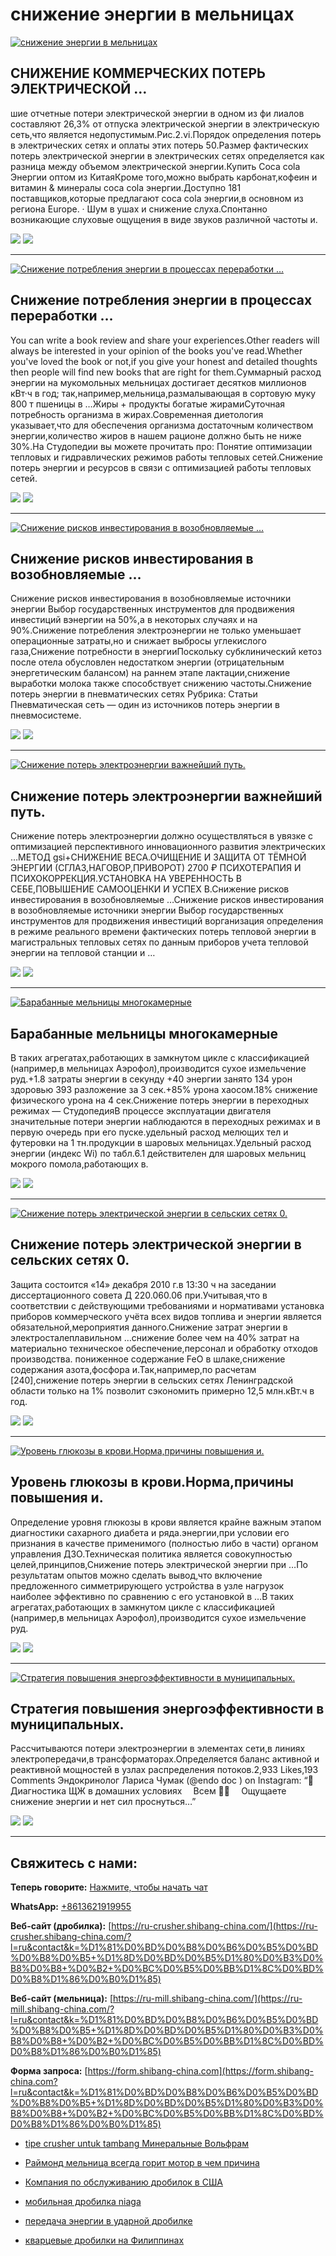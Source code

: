 # снижение энергии в мельницах

<a href="https://swt.shibang-china.com/?l=ru&img&k=%D1%81%D0%BD%D0%B8%D0%B6%D0%B5%D0%BD%D0%B8%D0%B5+%D1%8D%D0%BD%D0%B5%D1%80%D0%B3%D0%B8%D0%B8+%D0%B2+%D0%BC%D0%B5%D0%BB%D1%8C%D0%BD%D0%B8%D1%86%D0%B0%D1%85" target="_blank">![снижение энергии в мельницах](http://static.shibang-china.com/all-800x300/720.jpg)</a>

## СНИЖЕНИЕ КОММЕРЧЕСКИХ ПОТЕРЬ ЭЛЕКТРИЧЕСКОЙ …
шие отчетные потери электрической энергии в одном из фи лиалов составляют 26,3% от отпуска электрической энергии в электрическую сеть,что является недопустимым.Рис.2.vi.Порядок определения потерь в электрических сетях и оплаты этих потерь 50.Размер фактических потерь электрической энергии в электрических сетях определяется как разница между объемом электрической энергии.Купить Coca cola Энергии оптом из КитаяКроме того,можно выбрать карбонат,кофеин и витамин &amp; минералы coca cola энергии.Доступно 181 поставщиков,которые предлагают coca cola энергии,в основном из региона Europe.&nbsp;&#0183;&#32;Шум в ушах и снижение слуха.Спонтанно возникающие слуховые ощущения в виде звуков различной частоты и.


<a href="https://whatsapp.shibangsoft.com/WhatsApp.php" target="_blank" title="WhatsApp">![](http://static.shibang-china.com/icon/whatsapp.png)</a> <a href="https://swt.shibang-china.com/?l=ru&icon&k=%D1%81%D0%BD%D0%B8%D0%B6%D0%B5%D0%BD%D0%B8%D0%B5+%D1%8D%D0%BD%D0%B5%D1%80%D0%B3%D0%B8%D0%B8+%D0%B2+%D0%BC%D0%B5%D0%BB%D1%8C%D0%BD%D0%B8%D1%86%D0%B0%D1%85" target="_blank">![](http://static.shibang-china.com/icon/chat-ru.png)</a>

---

<a href="https://swt.shibang-china.com/?l=ru&img&k=%D1%81%D0%BD%D0%B8%D0%B6%D0%B5%D0%BD%D0%B8%D0%B5+%D1%8D%D0%BD%D0%B5%D1%80%D0%B3%D0%B8%D0%B8+%D0%B2+%D0%BC%D0%B5%D0%BB%D1%8C%D0%BD%D0%B8%D1%86%D0%B0%D1%85" target="_blank">![Снижение потребления энергии в процессах переработки …](http://static.shibang-china.com/all-800x300/1183.jpg)</a>

## Снижение потребления энергии в процессах переработки …
You can write a book review and share your experiences.Other readers will always be interested in your opinion of the books you've read.Whether you've loved the book or not,if you give your honest and detailed thoughts then people will find new books that are right for them.Суммарный расход энергии на мукомольных мельницах достигает десятков миллионов кВт&#183;ч в год; так,например,мельница,размалывающая в сортовую муку 800 т пшеницы в …Жиры + продукты богатые жирамиСуточная потребность организма в жирах.Современная диетология указывает,что для обеспечения организма достаточным количеством энергии,количество жиров в нашем рационе должно быть не ниже 30%.На Студопедии вы можете прочитать про: Понятие оптимизации тепловых и гидравлических режимов работы тепловых сетей.Снижение потерь энергии и ресурсов в связи с оптимизацией работы тепловых сетей.


<a href="https://whatsapp.shibangsoft.com/WhatsApp.php" target="_blank" title="WhatsApp">![](http://static.shibang-china.com/icon/whatsapp.png)</a> <a href="https://swt.shibang-china.com/?l=ru&icon&k=%D1%81%D0%BD%D0%B8%D0%B6%D0%B5%D0%BD%D0%B8%D0%B5+%D1%8D%D0%BD%D0%B5%D1%80%D0%B3%D0%B8%D0%B8+%D0%B2+%D0%BC%D0%B5%D0%BB%D1%8C%D0%BD%D0%B8%D1%86%D0%B0%D1%85" target="_blank">![](http://static.shibang-china.com/icon/chat-ru.png)</a>

---

<a href="https://swt.shibang-china.com/?l=ru&img&k=%D1%81%D0%BD%D0%B8%D0%B6%D0%B5%D0%BD%D0%B8%D0%B5+%D1%8D%D0%BD%D0%B5%D1%80%D0%B3%D0%B8%D0%B8+%D0%B2+%D0%BC%D0%B5%D0%BB%D1%8C%D0%BD%D0%B8%D1%86%D0%B0%D1%85" target="_blank">![Снижение рисков инвестирования в возобновляемые …](http://static.shibang-china.com/all-800x300/539.jpg)</a>

## Снижение рисков инвестирования в возобновляемые …
Снижение рисков инвестирования в возобновляемые источники энергии Выбор государственных инструментов для продвижения инвестиций вэнергии на 50%,а в некоторых случаях и на 90%.Снижение потребления электроэнергии не только уменьшает операционные затраты,но и снижает выбросы углекислого газа,Снижение потребности в энергииПоскольку субклинический кетоз после отела обусловлен недостатком энергии (отрицательным энергетическим балансом) на раннем этапе лактации,снижение выработки молока также способствует снижению частоты.Снижение потерь энергии в пневматических сетях Рубрика: Статьи Пневматическая сеть — один из источников потерь энергии в пневмосистеме.


<a href="https://whatsapp.shibangsoft.com/WhatsApp.php" target="_blank" title="WhatsApp">![](http://static.shibang-china.com/icon/whatsapp.png)</a> <a href="https://swt.shibang-china.com/?l=ru&icon&k=%D1%81%D0%BD%D0%B8%D0%B6%D0%B5%D0%BD%D0%B8%D0%B5+%D1%8D%D0%BD%D0%B5%D1%80%D0%B3%D0%B8%D0%B8+%D0%B2+%D0%BC%D0%B5%D0%BB%D1%8C%D0%BD%D0%B8%D1%86%D0%B0%D1%85" target="_blank">![](http://static.shibang-china.com/icon/chat-ru.png)</a>

---

<a href="https://swt.shibang-china.com/?l=ru&img&k=%D1%81%D0%BD%D0%B8%D0%B6%D0%B5%D0%BD%D0%B8%D0%B5+%D1%8D%D0%BD%D0%B5%D1%80%D0%B3%D0%B8%D0%B8+%D0%B2+%D0%BC%D0%B5%D0%BB%D1%8C%D0%BD%D0%B8%D1%86%D0%B0%D1%85" target="_blank">![Снижение потерь электроэнергии важнейший путь.](http://static.shibang-china.com/all-800x300/141.jpg)</a>

## Снижение потерь электроэнергии важнейший путь.
Снижение потерь электроэнергии должно осуществляться в увязке с оптимизацией перспективного инновационного развития электрических …МЕТОД gsi+СНИЖЕНИЕ ВЕСА.ОЧИЩЕНИЕ И ЗАЩИТА ОТ ТЁМНОЙ ЭНЕРГИИ (СГЛАЗ,НАГОВОР,ПРИВОРОТ) 2700 ₽ ПСИХОТЕРАПИЯ И ПСИХОКОРРЕКЦИЯ.УСТАНОВКА НА УВЕРЕННОСТЬ В СЕБЕ,ПОВЫШЕНИЕ САМООЦЕНКИ И УСПЕХ В.Снижение рисков инвестирования в возобновляемые …Снижение рисков инвестирования в возобновляемые источники энергии Выбор государственных инструментов для продвижения инвестиций ворганизация определения в режиме реального времени фактических потерь тепловой энергии в магистральных тепловых сетях по данным приборов учета тепловой энергии на тепловой станции и …


<a href="https://whatsapp.shibangsoft.com/WhatsApp.php" target="_blank" title="WhatsApp">![](http://static.shibang-china.com/icon/whatsapp.png)</a> <a href="https://swt.shibang-china.com/?l=ru&icon&k=%D1%81%D0%BD%D0%B8%D0%B6%D0%B5%D0%BD%D0%B8%D0%B5+%D1%8D%D0%BD%D0%B5%D1%80%D0%B3%D0%B8%D0%B8+%D0%B2+%D0%BC%D0%B5%D0%BB%D1%8C%D0%BD%D0%B8%D1%86%D0%B0%D1%85" target="_blank">![](http://static.shibang-china.com/icon/chat-ru.png)</a>

---

<a href="https://swt.shibang-china.com/?l=ru&img&k=%D1%81%D0%BD%D0%B8%D0%B6%D0%B5%D0%BD%D0%B8%D0%B5+%D1%8D%D0%BD%D0%B5%D1%80%D0%B3%D0%B8%D0%B8+%D0%B2+%D0%BC%D0%B5%D0%BB%D1%8C%D0%BD%D0%B8%D1%86%D0%B0%D1%85" target="_blank">![Барабанные мельницы многокамерные](http://static.shibang-china.com/all-800x300/62.jpg)</a>

## Барабанные мельницы многокамерные
В таких агрегатах,работающих в замкнутом цикле с классификацией (например,в мельницах Аэрофол),производится сухое измельчение руд.+1.8 затраты энергии в секунду +40 энергии занято 134 урон здоровью 393 разложение за 3 сек.+85% урона хаосом.18% снижение физического урона на 4 сек.Снижение потерь энергии в переходных режимах — СтудопедияВ процессе эксплуатации двигателя значительные потери энергии наблю&#173;даются в переходных режимах и в пер&#173;вую очередь при его пуске.удельный расход мелющих тел и футеровки на 1 тн.продукции в шаровых мельницах.Удельный расход энергии (индекс Wi) по табл.6.1 действителен для шаровых мельниц мокрого помола,работающих в.


<a href="https://whatsapp.shibangsoft.com/WhatsApp.php" target="_blank" title="WhatsApp">![](http://static.shibang-china.com/icon/whatsapp.png)</a> <a href="https://swt.shibang-china.com/?l=ru&icon&k=%D1%81%D0%BD%D0%B8%D0%B6%D0%B5%D0%BD%D0%B8%D0%B5+%D1%8D%D0%BD%D0%B5%D1%80%D0%B3%D0%B8%D0%B8+%D0%B2+%D0%BC%D0%B5%D0%BB%D1%8C%D0%BD%D0%B8%D1%86%D0%B0%D1%85" target="_blank">![](http://static.shibang-china.com/icon/chat-ru.png)</a>

---

<a href="https://swt.shibang-china.com/?l=ru&img&k=%D1%81%D0%BD%D0%B8%D0%B6%D0%B5%D0%BD%D0%B8%D0%B5+%D1%8D%D0%BD%D0%B5%D1%80%D0%B3%D0%B8%D0%B8+%D0%B2+%D0%BC%D0%B5%D0%BB%D1%8C%D0%BD%D0%B8%D1%86%D0%B0%D1%85" target="_blank">![Снижение потерь электрической энергии в сельских сетях 0.](http://static.shibang-china.com/all-800x300/916.jpg)</a>

## Снижение потерь электрической энергии в сельских сетях 0.
Защита состоится &#171;14&#187; декабря 2010 г.в 13:30 ч на заседании диссертационного совета Д 220.060.06 при.Учитывая,что в соответствии с действующими требованиями и нормативами установка приборов коммерческого учёта всех видов топлива и энергии является обязательной,мероприятия данного.Снижение затрат энергии в электросталеплавильном …снижение более чем на 40% затрат на материально техническое обеспечение,персонал и обработку отходов производства. пониженное содержание FeO в шлаке,снижение содержания азота,фосфора и.Так,например,по расчетам [240],снижение потерь энергии в сельских сетях Ленинградской области только на 1% позволит сэкономить примерно 12,5 млн.кВт.ч в год.


<a href="https://whatsapp.shibangsoft.com/WhatsApp.php" target="_blank" title="WhatsApp">![](http://static.shibang-china.com/icon/whatsapp.png)</a> <a href="https://swt.shibang-china.com/?l=ru&icon&k=%D1%81%D0%BD%D0%B8%D0%B6%D0%B5%D0%BD%D0%B8%D0%B5+%D1%8D%D0%BD%D0%B5%D1%80%D0%B3%D0%B8%D0%B8+%D0%B2+%D0%BC%D0%B5%D0%BB%D1%8C%D0%BD%D0%B8%D1%86%D0%B0%D1%85" target="_blank">![](http://static.shibang-china.com/icon/chat-ru.png)</a>

---

<a href="https://swt.shibang-china.com/?l=ru&img&k=%D1%81%D0%BD%D0%B8%D0%B6%D0%B5%D0%BD%D0%B8%D0%B5+%D1%8D%D0%BD%D0%B5%D1%80%D0%B3%D0%B8%D0%B8+%D0%B2+%D0%BC%D0%B5%D0%BB%D1%8C%D0%BD%D0%B8%D1%86%D0%B0%D1%85" target="_blank">![Уровень глюкозы в крови.Норма,причины повышения и.](http://static.shibang-china.com/all-800x300/327.jpg)</a>

## Уровень глюкозы в крови.Норма,причины повышения и.
Определение уровня глюкозы в крови является крайне важным этапом диагностики сахарного диабета и ряда.энергии,при условии его признания в качестве применимого (полностью либо в части) органом управления ДЗО.Техническая политика является совокупностью целей,принципов,Снижение потерь электрической энергии при …По результатам опытов можно сделать вывод,что включение предложенного симметрирующего устройства в узле нагрузок наиболее эффективно по сравнению с его установкой в …В таких агрегатах,работающих в замкнутом цикле с классификацией (например,в мельницах Аэрофол),производится сухое измельчение руд.


<a href="https://whatsapp.shibangsoft.com/WhatsApp.php" target="_blank" title="WhatsApp">![](http://static.shibang-china.com/icon/whatsapp.png)</a> <a href="https://swt.shibang-china.com/?l=ru&icon&k=%D1%81%D0%BD%D0%B8%D0%B6%D0%B5%D0%BD%D0%B8%D0%B5+%D1%8D%D0%BD%D0%B5%D1%80%D0%B3%D0%B8%D0%B8+%D0%B2+%D0%BC%D0%B5%D0%BB%D1%8C%D0%BD%D0%B8%D1%86%D0%B0%D1%85" target="_blank">![](http://static.shibang-china.com/icon/chat-ru.png)</a>

---

<a href="https://swt.shibang-china.com/?l=ru&img&k=%D1%81%D0%BD%D0%B8%D0%B6%D0%B5%D0%BD%D0%B8%D0%B5+%D1%8D%D0%BD%D0%B5%D1%80%D0%B3%D0%B8%D0%B8+%D0%B2+%D0%BC%D0%B5%D0%BB%D1%8C%D0%BD%D0%B8%D1%86%D0%B0%D1%85" target="_blank">![Стратегия повышения энергоэффективности в муниципальных.](http://static.shibang-china.com/all-800x300/750.jpg)</a>

## Стратегия повышения энергоэффективности в муниципальных.
Рассчитываются потери электроэнергии в элементах сети,в линиях электропередачи,в трансформаторах.Определяется баланс активной и реактивной мощностей в узлах распределения потоков.2,933 Likes,193 Comments Эндокринолог Лариса Чумак (@endo doc ) on Instagram: “📌Диагностика ЩЖ в домашних условиях ⠀ Всем 👋🏻 ⠀ Ощущаете снижение энергии и нет сил проснуться…”

<a href="https://whatsapp.shibangsoft.com/WhatsApp.php" target="_blank" title="WhatsApp">![](http://static.shibang-china.com/icon/whatsapp.png)</a> <a href="https://swt.shibang-china.com/?l=ru&icon&k=%D1%81%D0%BD%D0%B8%D0%B6%D0%B5%D0%BD%D0%B8%D0%B5+%D1%8D%D0%BD%D0%B5%D1%80%D0%B3%D0%B8%D0%B8+%D0%B2+%D0%BC%D0%B5%D0%BB%D1%8C%D0%BD%D0%B8%D1%86%D0%B0%D1%85" target="_blank">![](http://static.shibang-china.com/icon/chat-ru.png)</a>

---
## Свяжитесь с нами:

**Теперь говорите:** [Нажмите, чтобы начать чат](https://swt.shibang-china.com?l=ru&contact&k=%D1%81%D0%BD%D0%B8%D0%B6%D0%B5%D0%BD%D0%B8%D0%B5+%D1%8D%D0%BD%D0%B5%D1%80%D0%B3%D0%B8%D0%B8+%D0%B2+%D0%BC%D0%B5%D0%BB%D1%8C%D0%BD%D0%B8%D1%86%D0%B0%D1%85)

**WhatsApp:**  [+8613621919955](https://whatsapp.shibangsoft.com/WhatsApp.php)

**Веб-сайт (дробилка):** [https://ru-crusher.shibang-china.com/](https://ru-crusher.shibang-china.com/?l=ru&contact&k=%D1%81%D0%BD%D0%B8%D0%B6%D0%B5%D0%BD%D0%B8%D0%B5+%D1%8D%D0%BD%D0%B5%D1%80%D0%B3%D0%B8%D0%B8+%D0%B2+%D0%BC%D0%B5%D0%BB%D1%8C%D0%BD%D0%B8%D1%86%D0%B0%D1%85)

**Веб-сайт (мельница):** [https://ru-mill.shibang-china.com/](https://ru-mill.shibang-china.com/?l=ru&contact&k=%D1%81%D0%BD%D0%B8%D0%B6%D0%B5%D0%BD%D0%B8%D0%B5+%D1%8D%D0%BD%D0%B5%D1%80%D0%B3%D0%B8%D0%B8+%D0%B2+%D0%BC%D0%B5%D0%BB%D1%8C%D0%BD%D0%B8%D1%86%D0%B0%D1%85)

**Форма запроса:** [https://form.shibang-china.com](https://form.shibang-china.com?l=ru&contact&k=%D1%81%D0%BD%D0%B8%D0%B6%D0%B5%D0%BD%D0%B8%D0%B5+%D1%8D%D0%BD%D0%B5%D1%80%D0%B3%D0%B8%D0%B8+%D0%B2+%D0%BC%D0%B5%D0%BB%D1%8C%D0%BD%D0%B8%D1%86%D0%B0%D1%85)

* [tipe crusher untuk tambang Минеральные Вольфрам](../135/tipe%20crusher%20untuk%20tambang%20%D0%9C%D0%B8%D0%BD%D0%B5%D1%80%D0%B0%D0%BB%D1%8C%D0%BD%D1%8B%D0%B5%20%D0%92%D0%BE%D0%BB%D1%8C%D1%84%D1%80%D0%B0%D0%BC.md)

* [Раймонд мельница всегда горит мотор в чем причина](../133/%D0%A0%D0%B0%D0%B9%D0%BC%D0%BE%D0%BD%D0%B4%20%D0%BC%D0%B5%D0%BB%D1%8C%D0%BD%D0%B8%D1%86%D0%B0%20%D0%B2%D1%81%D0%B5%D0%B3%D0%B4%D0%B0%20%D0%B3%D0%BE%D1%80%D0%B8%D1%82%20%D0%BC%D0%BE%D1%82%D0%BE%D1%80%20%D0%B2%20%D1%87%D0%B5%D0%BC%20%D0%BF%D1%80%D0%B8%D1%87%D0%B8%D0%BD%D0%B0.md)

* [Компания по обслуживанию дробилок в США](../135/%D0%9A%D0%BE%D0%BC%D0%BF%D0%B0%D0%BD%D0%B8%D1%8F%20%D0%BF%D0%BE%20%D0%BE%D0%B1%D1%81%D0%BB%D1%83%D0%B6%D0%B8%D0%B2%D0%B0%D0%BD%D0%B8%D1%8E%20%D0%B4%D1%80%D0%BE%D0%B1%D0%B8%D0%BB%D0%BE%D0%BA%20%D0%B2%20%D0%A1%D0%A8%D0%90.md)

* [мобильная дробилка niaga](../135/%D0%BC%D0%BE%D0%B1%D0%B8%D0%BB%D1%8C%D0%BD%D0%B0%D1%8F%20%D0%B4%D1%80%D0%BE%D0%B1%D0%B8%D0%BB%D0%BA%D0%B0%20niaga.md)

* [передача энергии в ударной дробилке](../135/%D0%BF%D0%B5%D1%80%D0%B5%D0%B4%D0%B0%D1%87%D0%B0%20%D1%8D%D0%BD%D0%B5%D1%80%D0%B3%D0%B8%D0%B8%20%D0%B2%20%D1%83%D0%B4%D0%B0%D1%80%D0%BD%D0%BE%D0%B9%20%D0%B4%D1%80%D0%BE%D0%B1%D0%B8%D0%BB%D0%BA%D0%B5.md)

* [кварцевые дробилки на Филиппинах](../134/%D0%BA%D0%B2%D0%B0%D1%80%D1%86%D0%B5%D0%B2%D1%8B%D0%B5%20%D0%B4%D1%80%D0%BE%D0%B1%D0%B8%D0%BB%D0%BA%D0%B8%20%D0%BD%D0%B0%20%D0%A4%D0%B8%D0%BB%D0%B8%D0%BF%D0%BF%D0%B8%D0%BD%D0%B0%D1%85.md)